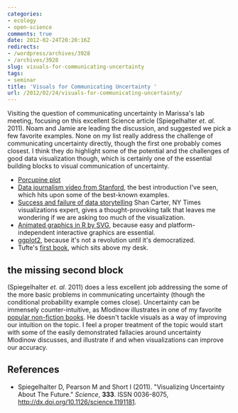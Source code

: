 ```yaml
---
categories:
- ecology
- open-science
comments: true
date: 2012-02-24T20:20:16Z
redirects:
- /wordpress/archives/3928
- /archives/3928
slug: visuals-for-communicating-uncertainty
tags:
- seminar
title: 'Visuals for Communicating Uncertainty '
url: /2012/02/24/visuals-for-communicating-uncertainty/
---
```


Visiting the question of communicating uncertainty in Marissa's lab meeting, focusing on this excellent Science article (Spiegelhalter _et. al._ 2011).  Noam and Jamie are leading the discussion, and suggested we pick a few favorite examples.  None on my list really address the challenge of communicating uncertainty directly, though the first one probably comes closest.  I think they do highlight some of the potential and the challenges of good data visualization though, which is certainly one of the essential building blocks to visual communication of uncertainty.

  * [Porcupine plot](http://www.nytimes.com/interactive/2010/02/02/us/politics/20100201-budget-porcupine-graphic.html)
  * [Data journalism video from Stanford](http://datajournalism.stanford.edu), the best introduction I've seen, which hits upon some of the best-known examples.  
  * [Success and failure of data storytelling](http://flowingdata.com/2011/12/01/shan-carter-on-data-storytelling) Shan Carter, NY Times visualizations expert, gives a thought-provoking talk that leaves me wondering if we are asking too much of the visualization.  
  * [Animated graphics in R by SVG](http://www.omegahat.org/SVGAnnotation/tests/examples.html), because easy and platform-independent interactive graphics are essential.  
  * [ggplot2](http://had.co.nz/ggplot2/), because it's not a revolution until it's democratized.  
  * Tufte's [first book](http://www.amazon.com/Visual-Display-Quantitative-Information/dp/0961392142), which sits above my desk.  

## the missing second block

(Spiegelhalter _et. al._ 2011) does a less excellent job addressing the some of the more basic problems in communicating uncertainty (though the conditional probability example comes close).  Uncertainty can be immensely counter-intuitive, as Mlodinow illustrates in one of my favorite [popular non-fiction books](http://www.amazon.com/Drunkards-Walk-Randomness-Rules-Lives/dp/0375424040).  He doesn't tackle visuals as a way of improving our intuition on the topic. I feel a proper treatment of the topic would start with some of the easily demonstrated fallacies around uncertainty Mlodinow discusses, and illustrate if and when visualizations can improve our accuracy.


## References


- Spiegelhalter D, Pearson M and Short I (2011).
"Visualizing Uncertainty About The Future."
*Science*, **333**.
ISSN 0036-8075, <a href="http://dx.doi.org/10.1126/science.1191181">http://dx.doi.org/10.1126/science.1191181</a>.
